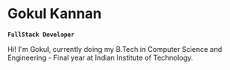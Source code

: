 # Gokul Kannan
**`FullStack Developer`**

Hi! I'm Gokul, currently doing my B.Tech in Computer Science and Engineering - Final year at Indian Institute of Technology.